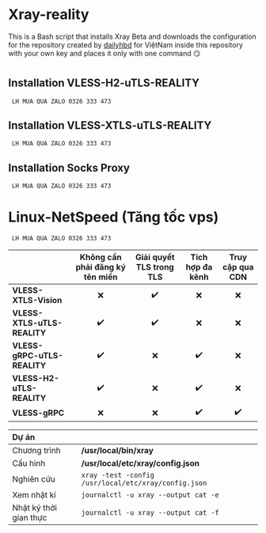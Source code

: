# Xray-reality
This is a Bash script that installs Xray Beta and downloads the configuration for the repository created by [dailyhbd](https://www.youtube.com/channel/UCk6D0n5Xy6EN16AE2g6q0uQ) for ViệtNam inside this repository with your own key and places it only with one command 😏
#
## Installation VLESS-H2-uTLS-REALITY
```
 LH MUA QUA ZALO 0326 333 473
```
## Installation VLESS-XTLS-uTLS-REALITY
```
 LH MUA QUA ZALO 0326 333 473
```
## Installation Socks Proxy
```
 LH MUA QUA ZALO 0326 333 473
```

# Linux-NetSpeed (Tăng tốc vps)
```
 LH MUA QUA ZALO 0326 333 473
```
| | Không cần phải đăng ký tên miền | Giải quyết TLS trong TLS | Tích hợp đa kênh | Truy cập qua CDN |
| :--- | :---: | :---: | :---: | :---: |
| **VLESS-XTLS-Vision** | :x: | :heavy_check_mark: | :x: | :x: |
| **VLESS-XTLS-uTLS-REALITY** | :heavy_check_mark: | :heavy_check_mark: | :x: | :x: |
| **VLESS-gRPC-uTLS-REALITY** | :heavy_check_mark: | :x: | :heavy_check_mark: | :x: |
| **VLESS-H2-uTLS-REALITY** | :heavy_check_mark: | :x: | :heavy_check_mark: | :x: |
| **VLESS-gRPC** | :x: | :x: | :heavy_check_mark: | :heavy_check_mark: |

| Dự án | |
| :--- | :--- |
| Chương trình | **/usr/local/bin/xray** |
| Cấu hình | **/usr/local/etc/xray/config.json** |
| Nghiên cứu | `xray -test -config /usr/local/etc/xray/config.json` |
| Xem nhật kí | `journalctl -u xray --output cat -e` |
| Nhật ký thời gian thực | `journalctl -u xray --output cat -f` |
